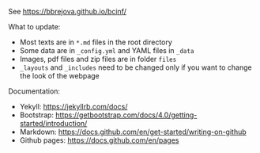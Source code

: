 See https://bbrejova.github.io/bcinf/

What to update:

- Most texts are in `*.md` files in the root directory
- Some data are in `_config.yml` and YAML files in  `_data`
- Images, pdf files and zip files are in folder `files`
- `_layouts` and `_includes` need to be changed only if you want to change the look of the webpage

Documentation:

- Yekyll: https://jekyllrb.com/docs/
- Bootstrap: https://getbootstrap.com/docs/4.0/getting-started/introduction/
- Markdown: https://docs.github.com/en/get-started/writing-on-github
- Github pages: https://docs.github.com/en/pages

